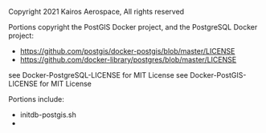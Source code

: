 Copyright 2021 Kairos Aerospace, All rights reserved

Portions copyright the PostGIS Docker project, and the PostgreSQL Docker project:

- https://github.com/postgis/docker-postgis/blob/master/LICENSE
- https://github.com/docker-library/postgres/blob/master/LICENSE

see Docker-PostgreSQL-LICENSE for MIT License
see Docker-PostGIS-LICENSE for MIT License

Portions include:

- initdb-postgis.sh
- 

